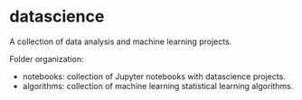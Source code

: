 # datascience
A collection of data analysis and machine learning projects.

Folder organization:
* notebooks: collection of Jupyter notebooks with datascience projects.
* algorithms: collection of machine learning statistical learning algorithms.
